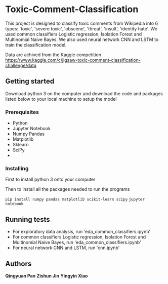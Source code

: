 # Toxic-Comment-Classification

This project is designed to classify toxic comments from Wikipedia into 6 types: 'toxic', 'severe toxic', 'obscene', 'threat', 'insult', 'identity hate'. We used common classifiers Logistic regression, Isolation Forest and Multinomial Naive Bayes. We also used neural network CNN and LSTM to train the classification model.

Data are achived from the Kaggle competition https://www.kaggle.com/c/jigsaw-toxic-comment-classification-challenge/data

## Getting started

Download python 3 on the computer and download the code and packages listed below to your local machine to setup the model

### Prerequisites

- Python 
- Jupyter Notebook 
- Numpy Pandas 
- Matplotlib 
- Sklearn
- SciPy
- 
### Installing

First to install python 3 onto your computer 

Then to install all the packages needed to run the programs

`pip install numpy pandas matplotlib scikit-learn scipy`
`jupyter notebook` 


## Running tests

- For exploratory data analysis, run 'eda_common_classifiers.ipynb'
- For common classifiers Logistic regression, Isolation Forest and Multinomial Naive Bayes, run 'eda_common_classifiers.ipynb'
- For neural network CNN and LSTM, run 'cnn.ipynb'

## Authors

**Qingyuan Pan**
**Zishun Jin**
**Yingyin Xiao**



